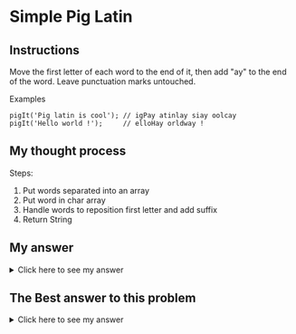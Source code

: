 # Simple Pig Latin
## Instructions

Move the first letter of each word to the end of it, then add "ay" to the end of the word. Leave punctuation marks untouched.

Examples
```
pigIt('Pig latin is cool'); // igPay atinlay siay oolcay
pigIt('Hello world !');     // elloHay orldway !
```

## My thought process

Steps:
1. Put words separated into an array
2. Put word in char array
2. Handle words to reposition first letter and add suffix
3. Return String

## My answer

<details> 
  <summary>Click here to see my answer</summary>

    public class PigLatin {
  
        public static String pigIt(String str) {
            
            String[] words = str.split(" ");
            char firstChar;
            String newString = "";
            String newWord = "";
            int i = 0;
            int j = 0;
            
            //iterate all words
            for(i = 0; i < words.length; i++){
                
                //adjust array size considering extra letters
                //if it's punctuation mark
                if(words[i].charAt(0) >= 33 && words[i].charAt(0) <= 64 && words[i].length() == 1){
                char[] currentWordChars = {words[i].charAt(0)};
                //convert word to string
                newWord = String.valueOf(currentWordChars);
                }else{

                char[] currentWordChars = new char[words[i].length() + 2];    
                //save first char of the word
                firstChar = words[i].charAt(0);
                //create new word
                for(j = 0; j < words[i].length() - 1; j++ ){    
                    currentWordChars[j] = words[i].charAt(j + 1);
                }
                // add newfinal chars
                currentWordChars[j] = firstChar;
                currentWordChars[j + 1] = 'a';
                currentWordChars[j + 2] = 'y';
                //convert word to string
                newWord = String.valueOf(currentWordChars);
                }

                newString = newString + newWord;        
                //in case it needs space between words
                if(i != words.length - 1){
                newString = newString + " ";
                }
            }
            return newString;
        }
    }
    
</details>

## The Best answer to this problem

<details> 
  <summary>Click here to see my answer</summary>

    public class PigLatin {
        public static String pigIt(String str) {
            return str.replaceAll("(\\w)(\\w*)", "$2$1ay");
        }
    }
    //by Blind4Basics
    
</details>